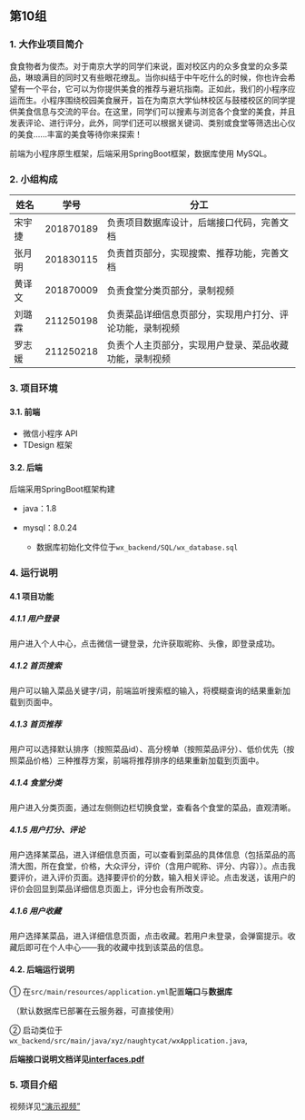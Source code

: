 ## 第10组

### 1. 大作业项目简介

食食物者为俊杰。对于南京大学的同学们来说，面对校区内的众多食堂的众多菜品，琳琅满目的同时又有些眼花缭乱。当你纠结于中午吃什么的时候，你也许会希望有一个平台，它可以为你提供美食的推荐与避坑指南。正如此，我们的小程序应运而生。小程序围绕校园美食展开，旨在为南京大学仙林校区与鼓楼校区的同学提供美食信息与交流的平台。在这里，同学们可以搜素与浏览各个食堂的美食，并且发表评论、进行评分，此外，同学们还可以根据关键词、类别或食堂等筛选出心仪的美食......丰富的美食等待你来探索！

前端为小程序原生框架，后端采用SpringBoot框架，数据库使用 MySQL。



### 2. 小组构成

| 姓名   | 学号      | 分工                                                     |
| ------ | --------- | -------------------------------------------------------- |
| 宋宇捷 | 201870189 | 负责项目数据库设计，后端接口代码，完善文档               |
| 张月明 | 201830115 | 负责首页部分，实现搜索、推荐功能，完善文档               |
| 黄译文 | 201870009 | 负责食堂分类页部分，录制视频                             |
| 刘璐霖 | 211250198 | 负责菜品详细信息页部分，实现用户打分、评论功能，录制视频 |
| 罗志媛 | 211250218 | 负责个人主页部分，实现用户登录、菜品收藏功能，录制视频   |



### 3. 项目环境

#### 3.1. 前端

- 微信小程序 API
- TDesign 框架



#### 3.2. 后端

后端采用SpringBoot框架构建

- java：1.8

- mysql：8.0.24
  - 数据库初始化文件位于`wx_backend/SQL/wx_database.sql`



### 4. 运行说明

#### 4.1 项目功能

##### 4.1.1 用户登录

用户进入个人中心，点击微信一键登录，允许获取昵称、头像，即登录成功。

##### 4.1.2 首页搜索

用户可以输入菜品关键字/词，前端监听搜索框的输入，将模糊查询的结果重新加载到页面中。

##### 4.1.3 首页推荐

用户可以选择默认排序（按照菜品id）、高分榜单（按照菜品评分）、低价优先（按照菜品价格）三种推荐方案，前端将推荐排序的结果重新加载到页面中。

##### 4.1.4 食堂分类

用户进入分类页面，通过左侧侧边栏切换食堂，查看各个食堂的菜品，直观清晰。

##### 4.1.5 用户打分、评论

用户选择某菜品，进入详细信息页面，可以查看到菜品的具体信息（包括菜品的高清大图，所在食堂，价格，大众评分，评价（含用户昵称、评分、内容））。点击我要评价，进入评价页面。选择要评价的分数，输入相关评论。点击发送，该用户的评价会回显到菜品详细信息页面上，评分也会有所改变。

##### 4.1.6 用户收藏

用户选择某菜品，进入详细信息页面，点击收藏。若用户未登录，会弹窗提示。收藏后即可在个人中心——我的收藏中找到该菜品的信息。

#### 4.2. 后端运行说明

① 在`src/main/resources/application.yml`配置**端口**与**数据库**

​	（默认数据库已部署在云服务器，可直接使用）

② 启动类位于`wx_backend/src/main/java/xyz/naughtycat/wxApplication.java`,

**后端接口说明文档详见[interfaces.pdf](interfaces.pdf)**



### 5. 项目介绍

视频详见[“演示视频”]()